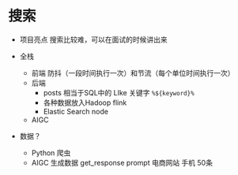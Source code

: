 # 搜索

- 项目亮点
    搜索比较难，可以在面试的时候讲出来
- 全栈
    - 前端  防抖（一段时间执行一次）和节流（每个单位时间执行一次）
    - 后端  
        - posts 相当于SQL中的 LIke 关键字 `%${keyword}%`
        - 各种数据放入Hadoop    flink
        - Elastic Search    node
    - AIGC

- 数据？
    - Python 爬虫 
    - AIGC 生成数据
        get_response
        prompt 电商网站 手机 50条

